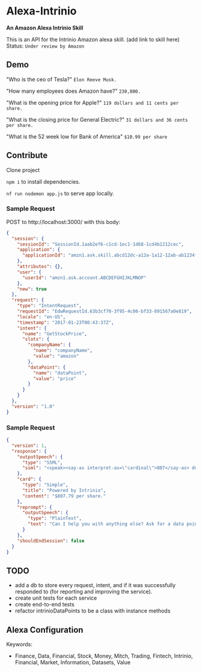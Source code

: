 # Alexa-Intrinio
**An Amazon Alexa Intrinio Skill**

This is an API for the Intrinio Amazon alexa skill.
(add link to skill here)
Status: `Under review by Amazon`


## Demo
"Who is the ceo of Tesla?" `Elon Reeve Musk.`

"How many employees does Amazon have?" `230,800.`

"What is the opening price for Apple?" `119 dollars and 11 cents per share.`

"What is the closing price for General Electric?" `31 dollars and 36 cents per share.`

"What is the 52 week low for Bank of America" `$10.99 per share`


## Contribute
Clone project

`npm i` to install dependencies.

`nf run nodemon app.js` to serve app locally.


### Sample Request
POST to http://localhost:3000/ with this body:
```json
{
  "session": {
    "sessionId": "SessionId.1aab2ef6-c1cd-1ec1-1d68-1cd4b1212cec",
    "application": {
      "applicationId": "amzn1.ask.skill.abcd12dc-a12a-1a12-12ab-ab1234f1a1a1"
    },
    "attributes": {},
    "user": {
      "userId": "amzn1.ask.account.ABCDEFGHIJKLMNOP"
    },
    "new": true
  },
  "request": {
    "type": "IntentRequest",
    "requestId": "EdwRequestId.63b3cf70-3f95-4c06-bf33-891567a0e819",
    "locale": "en-US",
    "timestamp": "2017-01-23T00:43:37Z",
    "intent": {
      "name": "GetStockPrice",
      "slots": {
        "companyName": {
          "name": "companyName",
          "value": "amazon"
        },
        "dataPoint": {
          "name": "dataPoint",
          "value": "price"
        }
      }
    }
  },
  "version": "1.0"
}
```

### Sample Request
```json
{
  "version": 1,
  "response": {
    "outputSpeech": {
      "type": "SSML",
      "ssml": "<speak><say-as interpret-as=\"cardinal\">807</say-as> dollars and <say-as interpret-as=\"cardinal\">79</say-as> cents per share</speak>"
    },
    "card": {
      "type": "Simple",
      "title": "Powered by Intrinio",
      "content": "$807.79 per share."
    },
    "reprompt": {
      "outputSpeech": {
        "type": "PlainText",
        "text": "Can I help you with anything else? Ask for a data point, or say 'exit'."
      }
    },
    "shouldEndSession": false
  }
}
```

## TODO
- add a db to store every request, intent, and if it was successfully responded to (for reporting and improving the service).
- create unit tests for each service
- create end-to-end tests
- refactor intrinioDataPoints to be a class with instance methods

## Alexa Configuration
Keywords:
- Finance, Data, Financial, Stock, Money, Mitch, Trading, Fintech, Intrinio, Financial, Market, Information, Datasets, Value
